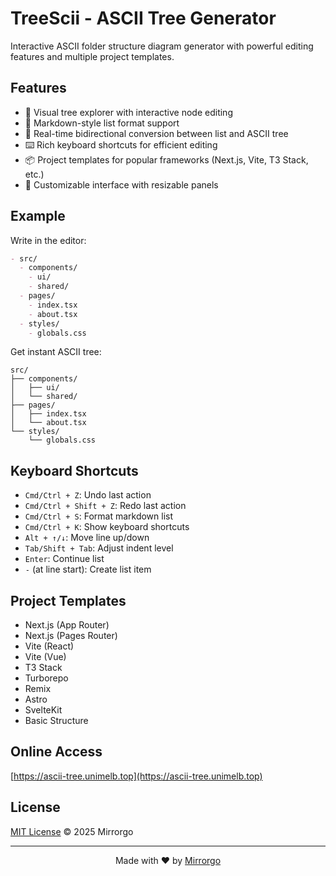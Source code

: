 # TreeScii - ASCII Tree Generator

Interactive ASCII folder structure diagram generator with powerful editing features and multiple project templates.

## Features

- 🌲 Visual tree explorer with interactive node editing
- 📝 Markdown-style list format support
- 🔄 Real-time bidirectional conversion between list and ASCII tree
- ⌨️ Rich keyboard shortcuts for efficient editing
- 📦 Project templates for popular frameworks (Next.js, Vite, T3 Stack, etc.)
- 🔧 Customizable interface with resizable panels
<!-- - 🎯 Multi-select and batch operations support -->

## Example

Write in the editor:
```markdown
- src/
  - components/
    - ui/
    - shared/
  - pages/
    - index.tsx
    - about.tsx
  - styles/
    - globals.css
```

Get instant ASCII tree:
```
src/
├── components/
│   ├── ui/
│   └── shared/
├── pages/
│   ├── index.tsx
│   └── about.tsx
└── styles/
    └── globals.css
```

## Keyboard Shortcuts

- `Cmd/Ctrl + Z`: Undo last action
- `Cmd/Ctrl + Shift + Z`: Redo last action
- `Cmd/Ctrl + S`: Format markdown list
- `Cmd/Ctrl + K`: Show keyboard shortcuts
- `Alt + ↑/↓`: Move line up/down
- `Tab/Shift + Tab`: Adjust indent level
- `Enter`: Continue list
- `-` (at line start): Create list item

## Project Templates

- Next.js (App Router)
- Next.js (Pages Router)
- Vite (React)
- Vite (Vue)
- T3 Stack
- Turborepo
- Remix
- Astro
- SvelteKit
- Basic Structure

## Online Access

[https://ascii-tree.unimelb.top](https://ascii-tree.unimelb.top)

## License

[MIT License](LICENSE) © 2025 Mirrorgo

---

<div align="center">
  Made with ❤️ by <a href="https://github.com/Mirrorgo">Mirrorgo</a>
</div>